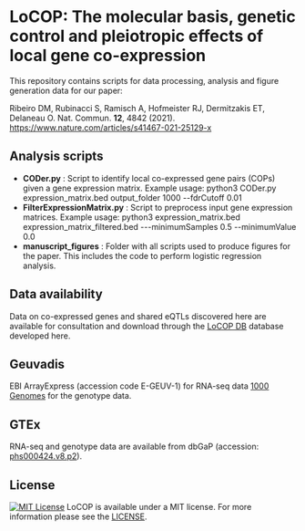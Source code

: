 # LoCOP: The molecular basis, genetic control and pleiotropic effects of local gene co-expression
This repository contains scripts for data processing, analysis and figure generation data for our paper:

Ribeiro DM, Rubinacci S, Ramisch A, Hofmeister RJ, Dermitzakis ET, Delaneau O. Nat. Commun. **12**, 4842 (2021). https://www.nature.com/articles/s41467-021-25129-x

## Analysis scripts
- **CODer.py** : Script to identify local co-expressed gene pairs (COPs) given a gene expression matrix. Example usage: python3 CODer.py expression_matrix.bed output_folder 1000 --fdrCutoff 0.01
- **FilterExpressionMatrix.py** : Script to preprocess input gene expression matrices. Example usage: python3 expression_matrix.bed expression_matrix_filtered.bed ---minimumSamples 0.5 --minimumValue 0.0
- **manuscript_figures** : Folder with all scripts used to produce figures for the paper. This includes the code to perform logistic regression analysis.

## Data availability
Data on co-expressed genes and shared eQTLs discovered here are available for consultation and download through the [LoCOP DB](http://glcoex.unil.ch) database developed here. 

## Geuvadis
EBI ArrayExpress (accession code E-GEUV-1) for RNA-seq data
[1000 Genomes](http://ftp.1000genomes.ebi.ac.uk/vol1/ftp/release/20130502/) for the genotype data. 
## GTEx 
RNA-seq and genotype data are available from dbGaP (accession: [phs000424.v8.p2](https://www.ncbi.nlm.nih.gov/projects/gap/cgi-bin/study.cgi?study_id=phs000424.v8.p2)). 

## License
[![MIT License](https://img.shields.io/badge/license-MIT-green.svg)](LICENSE)
LoCOP is available under a MIT license. For more information please see the [LICENSE](LICENSE).
